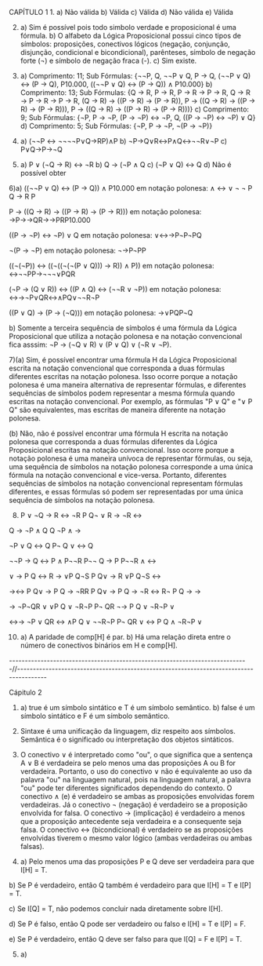 CAPÍTULO 1
1.
 a) Não válida
 b) Válida
 c) Válida
 d) Não válida
 e) Válida

2) a) Sim é possível pois todo simbolo verdade e proposicional é uma fórmula.
b) O alfabeto da Lógica Proposicional possui cinco tipos de símbolos: proposições, conectivos lógicos (negação, conjunção, disjunção, condicional e bicondicional),
parênteses, símbolo de negação forte (¬) e símbolo de negação fraca (-).
c) Sim existe. 

3) a) Comprimento: 11; Sub Fórmulas: {¬¬P, Q, ¬¬P ∨ Q, P → Q, (¬¬P ∨ Q) ↔ (P → Q), P10.000, ((¬¬P ∨ Q) ↔ (P → Q)) ∧ P10.000}
b) Comprimento: 13; Sub Fórmulas: {Q → R, P → R, P → R → P → R, Q → R → P → R → P → R, (Q → R) → ((P → R) → (P → R)), P → ((Q → R) → ((P → R) → (P → R))),
P → ((Q → R) → ((P → R) → (P → R)))}
c) Comprimento: 9; Sub Fórmulas: {¬P, P → ¬P, (P → ¬P) ↔ ¬P, Q, ((P → ¬P) ↔ ¬P) ∨ Q}
d) Comprimento: 5; Sub Fórmulas: {¬P, P → ¬P, ¬(P → ¬P)}

4) a) (¬¬P ↔ ¬¬¬¬P∨Q→RP)∧P
b) ¬P→Q∨R↔P∧Q↔¬¬R∨¬P
c) P∨Q→P→¬Q

5) a) P ∨ (¬Q → R) ↔ ¬R
b) Q → (¬P ∧ Q
c) (¬P ∨ Q) ↔ Q
d) Não é possível obter

6)a) ((¬¬P ∨ Q) ↔ (P → Q)) ∧ P10.000 em notação polonesa: ∧ ↔ ∨ ¬ ¬ P Q → R P

P → ((Q → R) → ((P → R) → (P → R))) em notação polonesa: →P→→QR→→PRP10.000

((P → ¬P) ↔ ¬P) ∨ Q em notação polonesa: ∨↔→P¬P¬PQ

¬(P → ¬P) em notação polonesa: ¬→P¬PP

((¬(¬P)) ↔ ((¬((¬(¬(P ∨ Q))) → R)) ∧ P)) em notação polonesa: ↔¬¬PP→¬¬¬∨PQR

(¬P → (Q ∨ R)) ↔ ((P ∧ Q) ↔ (¬¬R ∨ ¬P)) em notação polonesa: ↔→¬P∨QR↔∧PQ∨¬¬R¬P

((P ∨ Q) → (P → (¬Q))) em notação polonesa: →∨PQP¬Q

b) Somente a terceira sequência de símbolos é uma fórmula da Lógica Proposicional que utiliza a notação polonesa e na notação
convencional fica asssim: ¬P → (¬Q ∨ R) ∨ (P ∨ Q) ∨ (¬R ∨ ¬P).

7)(a) Sim, é possível encontrar uma fórmula H da Lógica Proposicional escrita na notação convencional que corresponda a duas
fórmulas diferentes escritas na notação polonesa. Isso ocorre porque a notação polonesa é uma maneira alternativa de representar 
fórmulas, e diferentes sequências de símbolos podem representar a mesma fórmula quando escritas na notação convencional. Por exemplo,
as fórmulas "P ∨ Q" e "∨ P Q" são equivalentes, mas escritas de maneira diferente na notação polonesa.

(b) Não, não é possível encontrar uma fórmula H escrita na notação polonesa que corresponda a duas fórmulas diferentes da Lógica Proposicional
escritas na notação convencional. Isso ocorre porque a notação polonesa é uma maneira unívoca de representar fórmulas, ou seja,
uma sequência de símbolos na notação polonesa corresponde a uma única fórmula na notação convencional e vice-versa. Portanto,
diferentes sequências de símbolos na notação convencional representam fórmulas diferentes, e essas fórmulas só podem ser representadas por uma única
sequência de símbolos na notação polonesa.

8) P ∨ ¬Q → R ↔ ¬R
P Q¬ ∨ R → ¬R ↔

Q → ¬P ∧ Q
Q ¬P ∧ →

 ¬P ∨ Q ↔ Q
P¬ Q ∨ ↔ Q

¬¬P → Q ↔ P ∧ P¬¬R
P¬¬ Q → P P¬¬R ∧ ↔

∨ → P Q ↔ R → ∨P Q¬S
P Q∨ → R ∨P Q¬S ↔

→↔ P Q∨ → P Q → ¬RR
P Q∨ → P Q → ¬R ↔ R¬ P Q → →

→ ¬P¬QR ∨ ∨P Q ∨ ¬R¬P
P¬ QR ¬→ P Q ∨ ¬R¬P ∨

↔→ ¬P ∨ QR ↔ ∧P Q ∨ ¬¬R¬P
P¬ QR ∨ ↔ P Q ∧ ¬R¬P ∨

10) a) A paridade de comp[H] é par.
b) Há uma relação direta entre o número de conectivos binários em H e comp[H].

----------------------------------------------------------------------------//---------------------------------------------------------------------------------------

Cápitulo 2

1) a) true é um símbolo sintático e T é um símbolo semântico.
b) false é um símbolo sintático e F é um símbolo semântico.

2) Sintaxe é uma unificação da linguagem, diz respeito aos símbolos. Semântica é o significado ou
interpretação dos objetos sintáticos.

3) O conectivo ∨ é interpretado como "ou", o que significa que a sentença A ∨ B é verdadeira se pelo menos uma das proposições A ou B for verdadeira.
Portanto, o uso do conectivo ∨ não é equivalente ao uso da palavra "ou" na linguagem natural, pois na linguagem natural, a palavra "ou" pode ter diferentes
significados dependendo do contexto.
O conectivo ∧ (e) é verdadeiro se ambas as proposições envolvidas forem verdadeiras.
Já o conectivo ¬ (negação) é verdadeiro se a proposição envolvida for falsa.
O conectivo → (implicação) é verdadeiro a menos que a proposição antecedente seja verdadeira e a consequente seja falsa.
O conectivo ↔ (bicondicional) é verdadeiro se as proposições envolvidas tiverem o mesmo valor lógico (ambas verdadeiras ou ambas falsas).

4) a) Pelo menos uma das proposições P e Q deve ser verdadeira para que I[H] = T.

b) Se P é verdadeiro, então Q também é verdadeiro para que I[H] = T e I[P] = T.

c) Se I[Q] = T, não podemos concluir nada diretamente sobre I[H].

d) Se P é falso, então Q pode ser verdadeiro ou falso e I[H] = T e I[P] = F.

e) Se P é verdadeiro, então Q deve ser falso para que I[Q] = F e I[P] = T.

5) a) 
 






















